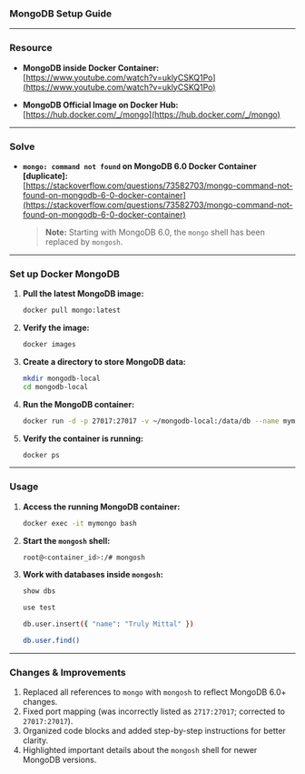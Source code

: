 ### **MongoDB Setup Guide**

---

### **Resource**

- **MongoDB inside Docker Container:**  
  [https://www.youtube.com/watch?v=uklyCSKQ1Po](https://www.youtube.com/watch?v=uklyCSKQ1Po)

- **MongoDB Official Image on Docker Hub:**  
  [https://hub.docker.com/_/mongo](https://hub.docker.com/_/mongo)

---

### **Solve**

- **`mongo: command not found` on MongoDB 6.0 Docker Container [duplicate]:**  
  [https://stackoverflow.com/questions/73582703/mongo-command-not-found-on-mongodb-6-0-docker-container](https://stackoverflow.com/questions/73582703/mongo-command-not-found-on-mongodb-6-0-docker-container)  
  > **Note:** Starting with MongoDB 6.0, the `mongo` shell has been replaced by `mongosh`.

---

### **Set up Docker MongoDB**

1. **Pull the latest MongoDB image:**
   ```bash
   docker pull mongo:latest
   ```

2. **Verify the image:**
   ```bash
   docker images
   ```

3. **Create a directory to store MongoDB data:**
   ```bash
   mkdir mongodb-local
   cd mongodb-local
   ```

4. **Run the MongoDB container:**
   ```bash
   docker run -d -p 27017:27017 -v ~/mongodb-local:/data/db --name mymongo mongo:latest
   ```

5. **Verify the container is running:**
   ```bash
   docker ps
   ```

---

### **Usage**

1. **Access the running MongoDB container:**
   ```bash
   docker exec -it mymongo bash
   ```

2. **Start the `mongosh` shell:**
   ```bash
   root@<container_id>:/# mongosh
   ```

3. **Work with databases inside `mongosh`:**
   ```bash
   show dbs

   use test

   db.user.insert({ "name": "Truly Mittal" })

   db.user.find()
   ```

---

### **Changes & Improvements**
1. Replaced all references to `mongo` with `mongosh` to reflect MongoDB 6.0+ changes.
2. Fixed port mapping (was incorrectly listed as `2717:27017`; corrected to `27017:27017`).
3. Organized code blocks and added step-by-step instructions for better clarity.
4. Highlighted important details about the `mongosh` shell for newer MongoDB versions.
